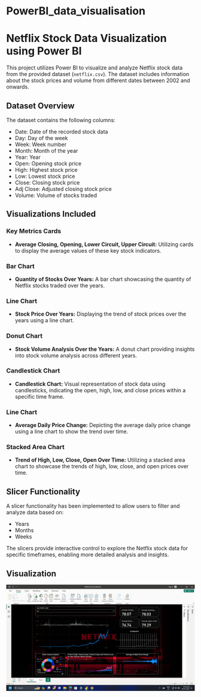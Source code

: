 # PowerBI_data_visualisation

# Netflix Stock Data Visualization using Power BI

This project utilizes Power BI to visualize and analyze Netflix stock data from the provided dataset (`netflix.csv`). The dataset includes information about the stock prices and volume from different dates between 2002 and onwards.

## Dataset Overview
The dataset contains the following columns:
- Date: Date of the recorded stock data
- Day: Day of the week
- Week: Week number
- Month: Month of the year
- Year: Year
- Open: Opening stock price
- High: Highest stock price
- Low: Lowest stock price
- Close: Closing stock price
- Adj Close: Adjusted closing stock price
- Volume: Volume of stocks traded

## Visualizations Included

### Key Metrics Cards
- **Average Closing, Opening, Lower Circuit, Upper Circuit:** Utilizing cards to display the average values of these key stock indicators.

### Bar Chart
- **Quantity of Stocks Over Years:** A bar chart showcasing the quantity of Netflix stocks traded over the years.

### Line Chart
- **Stock Price Over Years:** Displaying the trend of stock prices over the years using a line chart.

### Donut Chart
- **Stock Volume Analysis Over the Years:** A donut chart providing insights into stock volume analysis across different years.

### Candlestick Chart
- **Candlestick Chart:** Visual representation of stock data using candlesticks, indicating the open, high, low, and close prices within a specific time frame.

### Line Chart
- **Average Daily Price Change:** Depicting the average daily price change using a line chart to show the trend over time.

### Stacked Area Chart
- **Trend of High, Low, Close, Open Over Time:** Utilizing a stacked area chart to showcase the trends of high, low, close, and open prices over time.

## Slicer Functionality
A slicer functionality has been implemented to allow users to filter and analyze data based on:
- Years
- Months
- Weeks

The slicers provide interactive control to explore the Netflix stock data for specific timeframes, enabling more detailed analysis and insights.

## Visualization
![Image Alternate Text](visualization.png)
